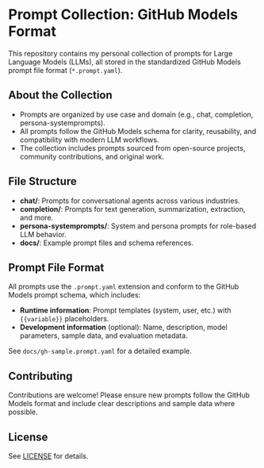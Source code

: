 # Prompt Collection: GitHub Models Format

This repository contains my personal collection of prompts for Large Language Models (LLMs), all stored in the standardized GitHub Models prompt file format (`*.prompt.yaml`).

## About the Collection

- Prompts are organized by use case and domain (e.g., chat, completion, persona-systemprompts).
- All prompts follow the GitHub Models schema for clarity, reusability, and compatibility with modern LLM workflows.
- The collection includes prompts sourced from open-source projects, community contributions, and original work.

## File Structure

- **chat/**: Prompts for conversational agents across various industries.
- **completion/**: Prompts for text generation, summarization, extraction, and more.
- **persona-systemprompts/**: System and persona prompts for role-based LLM behavior.
- **docs/**: Example prompt files and schema references.

## Prompt File Format

All prompts use the `.prompt.yaml` extension and conform to the GitHub Models prompt schema, which includes:

- **Runtime information**: Prompt templates (system, user, etc.) with `{{variable}}` placeholders.
- **Development information** (optional): Name, description, model parameters, sample data, and evaluation metadata.

See `docs/gh-sample.prompt.yaml` for a detailed example.

## Contributing

Contributions are welcome! Please ensure new prompts follow the GitHub Models format and include clear descriptions and sample data where possible.

## License

See [LICENSE](LICENSE) for details.